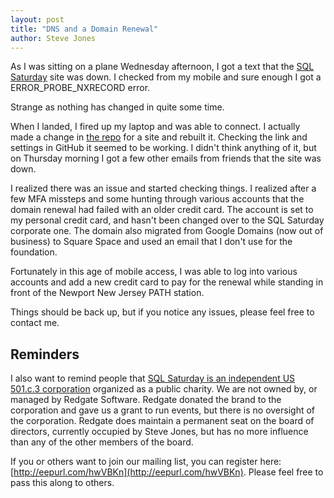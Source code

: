 ```yaml
---
layout: post
title: "DNS and a Domain Renewal"
author: Steve Jones
---
```

As I was sitting on a plane Wednesday afternoon, I got a text that the [SQL Saturday](https://sqlsaturday.com/) site was down. I checked from my mobile and sure enough I got a ERROR_PROBE_NXRECORD error.

Strange as nothing has changed in quite some time.

When I landed, I fired up my laptop and was able to connect. I actually made a change in [the repo](https://github.com/sqlsaturday/sqlsatwebsite) for a site and rebuilt it. Checking the link and settings in GitHub it seemed to be working. I didn't think anything of it, but on Thursday morning I got a few other emails from friends that the site was down.

I realized there was an issue and started checking things. I realized after a few MFA missteps and some hunting through various accounts that the domain renewal had failed with an older credit card. The account is set to my personal credit card, and hasn't been changed over to the SQL Saturday corporate one. The domain also migrated from Google Domains (now out of business) to Square Space and used an email that I don't use for the foundation.

Fortunately in this age of mobile access, I was able to log into various accounts and add a new credit card to pay for the renewal while standing in front of the Newport New Jersey PATH station.

Things should be back up, but if you notice any issues, please feel free to contact me.


## Reminders

I also want to remind people that [SQL Saturday is an independent US 501.c.3 corporation](https://blog.sqlsaturday.com/2021-11-18-nonprofit/) organized as a public charity. We are not owned by, or managed by Redgate Software. Redgate donated the brand to the corporation and gave us a grant to run events, but there is no oversight of the corporation. Redgate does maintain a permanent seat on the board of directors, currently occupied by Steve Jones, but has no more influence than any of the other members of the board.

If you or others want to join our mailing list, you can register here: [http://eepurl.com/hwVBKn](http://eepurl.com/hwVBKn). Please feel free to pass this along to others.